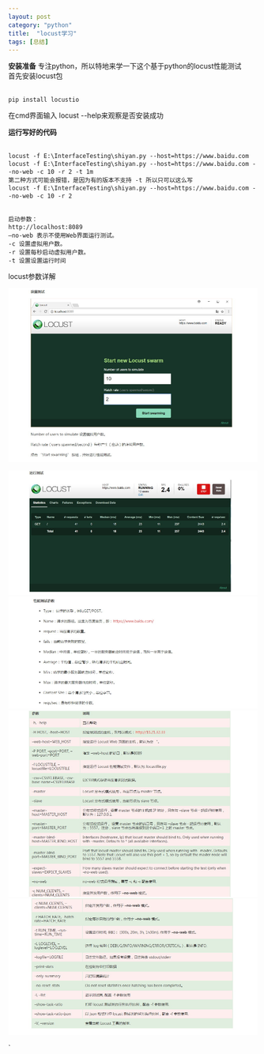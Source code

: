 ```yaml
---
layout: post
category: "python"
title:  "locust学习"
tags: [总结]
---
```

**安装准备**
专注python，所以特地来学一下这个基于python的locust性能测试  
首先安装locust包  
<pre><code>
pip install locustio  
</code></pre>  
在cmd界面输入 locust --help来观察是否安装成功  

**运行写好的代码**
<pre><code>
locust -f E:\InterfaceTesting\shiyan.py --host=https://www.baidu.com
locust -f E:\InterfaceTesting\shiyan.py --host=https://www.baidu.com --no-web -c 10 -r 2 -t 1m 
第二种方式可能会报错，是因为有的版本不支持 -t 所以只可以这么写  
locust -f E:\InterfaceTesting\shiyan.py --host=https://www.baidu.com --no-web -c 10 -r 2
</code></pre>

<pre><code>
启动参数：
http://localhost:8089
–no-web 表示不使用Web界面运行测试。
-c 设置虚拟用户数。
-r 设置每秒启动虚拟用户数。
-t 设置设置运行时间
</code></pre>

locust参数详解  
<div style="align: center">
 <img src="/img/in-post/python/locust1.jpg"/>
</div> 

![img](/img/in-post/python/locust2.jpg)  
![img](/img/in-post/python/locust3.jpg)  
![img](/img/in-post/python/locust4.jpg)  
![img](/img/in-post/python/locust5.jpg)
  




`